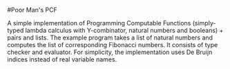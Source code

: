 #Poor Man's PCF

A simple implementation of Programming Computable Functions (simply-typed
lambda calculus with Y-combinator, natural numbers and booleans) + pairs and
lists. The example program takes a list of natural numbers and computes the
list of corresponding Fibonacci numbers. It consists of type checker and
evaluator. For simplicity, the implementation uses De Bruijn indices instead
of real variable names.
